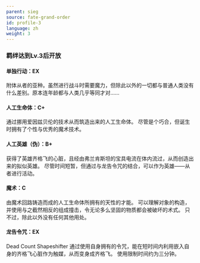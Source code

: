```yaml
---
parent: sieg
source: fate-grand-order
id: profile-3
language: zh
weight: 3
---
```


### 羁绊达到Lv.3后开放

#### 单独行动：EX

附体从者的亚种。虽然进行战斗时需要魔力，但除此以外的一切都与普通人类没有什么差别。原本连年龄都与人类几乎等同才对……

#### 人工生命体：C+

通过挪用爱因兹贝伦的技术从而筑造出来的人工生命体。
尽管是个巧合，但诞生时拥有了个性与优秀的魔术技术。

#### 人工英雄（伪）：B+

获得了英雄齐格飞的心脏，且经由弗兰肯斯坦的宝具电流在体内流过，从而创造出来的拟似英雄。
尽管时间短暂，但通过与龙告令咒的结合，可以作为英雄——从者进行活动。

#### 魔术：C

由魔术回路铸造而成的人工生命体所拥有的天性的才能。
可以理解对象的构造，并使用与之截然相反的组成撞击，令无论多么坚固的物质都会被破坏的术式。
只不过，除此以外没有任何其他用处。

#### 龙告令咒：EX

Dead Count Shapeshifter
通过使用自身拥有的令咒，能在短时间内利用嵌入自身的齐格飞心脏作为触媒，从而变身成齐格飞。
使用限制时间约为三分钟。
